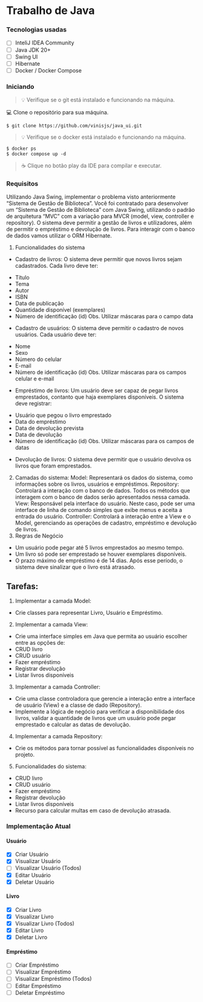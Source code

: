 # Trabalho de Java

### Tecnologias usadas
- [ ] InteliJ IDEA Community
- [ ] Java JDK 20+
- [ ] Swing UI
- [ ] Hibernate
- [ ] Docker / Docker Compose

### Iniciando

> 💡 Verifique se o git está instalado e funcionando na máquina.

💻 Clone o repositório para sua máquina.

```
$ git clone https://github.com/vinisjs/java_ui.git
```

> 💡 Verifique se o docker está instalado e funcionando na máquina.

```
$ docker ps
$ docker compose up -d
```

> ☕ Clique no botão play da IDE para compilar e executar.

### Requisitos

Utilizando Java Swing, implementar o problema visto anteriormente “Sistema de Gestão de Biblioteca”.
Você foi contratado para desenvolver um “Sistema de Gestão de Biblioteca” com Java Swing, utilizando o padrão de
arquitetura “MVC” com a variação para MVCR (model, view, controller e repository). O sistema deve permitir a
gestão de livros e utilizadores, além de permitir o empréstimo e devolução de livros. Para interagir com o banco
de dados vamos utilizar o ORM Hibernate.

1. Funcionalidades do sistema
* Cadastro de livros: O sistema deve permitir que novos livros sejam cadastrados. Cada livro deve ter:
- Título
- Tema
- Autor
- ISBN
- Data de publicação
- Quantidade disponível (exemplares)
- Número de identificação (id)
  Obs. Utilizar máscaras para o campo data
* Cadastro de usuários: O sistema deve permitir o cadastro de novos usuários. Cada usuário deve ter:
- Nome
- Sexo
- Número do celular
- E-mail
- Número de identificação (id)
  Obs. Utilizar máscaras para os campos celular e e-mail
* Empréstimo de livros: Um usuário deve ser capaz de pegar livros emprestados, contanto que haja exemplares
  disponíveis. O sistema deve registrar:
- Usuário que pegou o livro emprestado
- Data do empréstimo
- Data de devolução prevista
- Data de devolução
- Número de identificação (id)
  Obs. Utilizar máscaras para os campos de datas
* Devolução de livros: O sistema deve permitir que o usuário devolva os livros que foram emprestados.

2. Camadas do sistema:
   Model: Representará os dados do sistema, como informações sobre os livros, usuários e empréstimos.
   Repository: Controlará a interação com o banco de dados. Todos os métodos que interagem com o banco de
   dados serão apresentados nessa camada.
   View: Responsável pela interface do usuário. Neste caso, pode ser uma interface de linha de comando simples
   que exibe menus e aceita a entrada do usuário.
   Controller: Controlará a interação entre a View e o Model, gerenciando as operações de cadastro, empréstimo e
   devolução de livros.
3. Regras de Negócio
- Um usuário pode pegar até 5 livros emprestados ao mesmo tempo.
- Um livro só pode ser emprestado se houver exemplares disponíveis.
- O prazo máximo de empréstimo é de 14 dias. Após esse período, o sistema deve sinalizar que o livro está
  atrasado.
## Tarefas:
1. Implementar a camada Model:
- Crie classes para representar Livro, Usuário e Empréstimo.

2. Implementar a camada View:
- Crie uma interface simples em Java que permita ao usuário escolher entre as opções de:
- CRUD livro
- CRUD usuário
- Fazer empréstimo
- Registrar devolução
- Listar livros disponíveis

3. Implementar a camada Controller:
- Crie uma classe controladora que gerencie a interação entre a interface de usuário (View) e a classe de dado
  (Repository).
- Implemente a lógica de negócio para verificar a disponibilidade dos livros, validar a quantidade de livros que um
  usuário pode pegar emprestado e calcular as datas de devolução.
4. Implementar a camada Repository:
- Crie os métodos para tornar possível as funcionalidades disponíveis no projeto.
5. Funcionalidades do sistema:
- CRUD livro
- CRUD usuário
- Fazer empréstimo
- Registrar devolução
- Listar livros disponíveis
- Recurso para calcular multas em caso de devolução atrasada.

### Implementação Atual

#### Usuário
- [x] Criar Usuário 
- [x] Visualizar Usuário 
- [ ] Visualizar Usuário (Todos) 
- [x] Editar Usuário 
- [x] Deletar Usuário 

#### Livro
- [x] Criar Livro 
- [x] Visualizar Livro 
- [x] Visualizar Livro (Todos)
- [x] Editar Livro 
- [x] Deletar Livro 

#### Empréstimo
- [ ] Criar Empréstimo 
- [ ] Visualizar Empréstimo 
- [ ] Visualizar Empréstimo (Todos)
- [ ] Editar Empréstimo 
- [ ] Deletar Empréstimo 